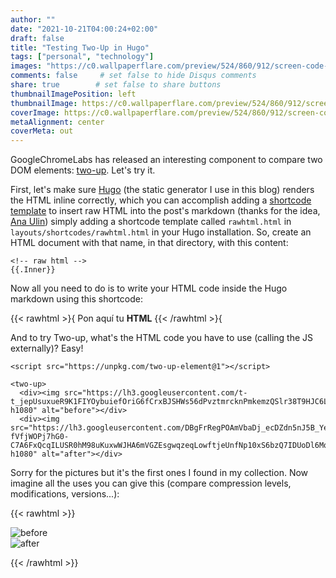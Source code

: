 ```yaml
---
author: ""
date: "2021-10-21T04:00:24+02:00"
draft: false
title: "Testing Two-Up in Hugo"
tags: ["personal", "technology"]
images: "https://c0.wallpaperflare.com/preview/524/860/912/screen-code-coding-programming.jpg"
comments: false     # set false to hide Disqus comments
share: true        # set false to share buttons
thumbnailImagePosition: left
thumbnailImage: https://c0.wallpaperflare.com/preview/524/860/912/screen-code-coding-programming.jpg
coverImage: https://c0.wallpaperflare.com/preview/524/860/912/screen-code-coding-programming.jpg
metaAlignment: center
coverMeta: out
---
```


GoogleChromeLabs has released an interesting component to compare two DOM elements: [two-up](https://github.com/GoogleChromeLabs/two-up). Let's try it.

<!--more-->

First, let's make sure [Hugo](https://gohugo.io) (the static generator I use in this blog) renders the HTML inline correctly, which you can accomplish adding a [shortcode template](https://gohugo.io/templates/shortcode-templates/) to insert raw HTML into the post's markdown (thanks for the idea, [Ana Ulin](https://anaulin.org/blog/hugo-raw-html-shortcode/)) simply adding a shortcode template called `rawhtml.html` in `layouts/shortcodes/rawhtml.html` in your Hugo installation. So, create an HTML document with that name, in that directory, with this content:

```
<!-- raw html -->
{{.Inner}}
```

Now all you need to do is to write your HTML code inside the Hugo markdown using this shortcode:

  &#123;{< rawhtml >}&#123;
    Pon aquí tu <strong>HTML</strong>
  &#123;{< /rawhtml >}&#123;  

And to try Two-up, what's the HTML code you have to use (calling the JS externally)? Easy!

```
<script src="https://unpkg.com/two-up-element@1"></script>

<two-up>
  <div><img src="https://lh3.googleusercontent.com/t-t_jepUsuxueR9K1FIYOybuiefOriG6fCrxBJSHWs56dPvztmrcknPmkemzQSlr38T9HJC6LwOfaVD0yLmpaB0ydCLHqwv8jfaJ9V50OWNORczRJjgD5uoAt1VQZ1BWLX3ueEq3NeU=w1920-h1080" alt="before"></div>
  <div><img src="https://lh3.googleusercontent.com/DBgFrRegPOAmVbaDj_ecDZdn5nJ5B_YeTtj3YtO2gMMgPC5hIqk2m-fVfjWOPj7hG0-C7A6FxQcqILUSR0hM98uKuxwWJHA6mVGZEsgwqzeqLowftjeUnfNp10xS6bzQ7IDUoDl6Mq4=w1920-h1080" alt="after"></div>
```

Sorry for the pictures but it's the first ones I found in my collection. Now imagine all the uses you can give this (compare compression levels, modifications, versions...):

{{< rawhtml >}}

<script src="https://unpkg.com/two-up-element@1"></script>

<two-up>
  <div><img src="https://lh3.googleusercontent.com/t-t_jepUsuxueR9K1FIYOybuiefOriG6fCrxBJSHWs56dPvztmrcknPmkemzQSlr38T9HJC6LwOfaVD0yLmpaB0ydCLHqwv8jfaJ9V50OWNORczRJjgD5uoAt1VQZ1BWLX3ueEq3NeU=w1920-h1080" alt="before"></div>
  <div><img src="https://lh3.googleusercontent.com/DBgFrRegPOAmVbaDj_ecDZdn5nJ5B_YeTtj3YtO2gMMgPC5hIqk2m-fVfjWOPj7hG0-C7A6FxQcqILUSR0hM98uKuxwWJHA6mVGZEsgwqzeqLowftjeUnfNp10xS6bzQ7IDUoDl6Mq4=w1920-h1080" alt="after"></div>
</two-up>

{{< /rawhtml >}}
